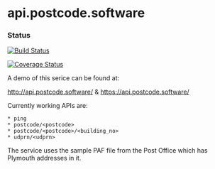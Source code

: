 # api.postcode.software

### Status
[![Build Status](https://travis-ci.org/andymccall/api.postcode.software.svg?branch=mongodb-integration)](https://travis-ci.org/andymccall/api.postcode.software)

[![Coverage Status](https://coveralls.io/repos/github/andymccall/api.postcode.software/badge.svg?branch=mongodb-integration)](https://coveralls.io/github/andymccall/api.postcode.software?branch=mongodb-integration)

A demo of this serice can be found at:

  http://api.postcode.software/
& https://api.postcode.software/
  
 Currently working APIs are:
 
    * ping
    * postcode/<postcode>
    * postcode/<postcode>/<building_no>
    * udprn/<udprn>
 
 The service uses the sample PAF file from the Post Office which has Plymouth addresses in it.
